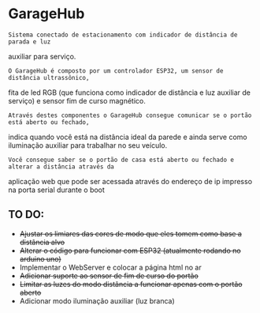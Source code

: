 # GarageHub
    Sistema conectado de estacionamento com indicador de distância de parada e luz
auxiliar para serviço.

    O GarageHub é composto por um controlador ESP32, um sensor de distância ultrassônico,
fita de led RGB (que funciona como indicador de distância e luz auxiliar de serviço) e
sensor fim de curso magnético.

    Através destes componentes o GarageHub consegue comunicar se o portão está aberto ou fechado,
indica quando você está na distância ideal da parede e ainda serve como iluminação auxiliar para
trabalhar no seu veículo.

    Você consegue saber se o portão de casa está aberto ou fechado e alterar a distância através da
aplicação web que pode ser acessada através do endereço de ip impresso na porta serial durante o boot


## TO DO:
* ~~Ajustar os limiares das cores de modo que eles tomem como base a distância alvo~~
* ~~Alterar o código para funcionar com ESP32 (atualmente rodando no arduino uno)~~
* Implementar o WebServer e colocar a página html no ar
* ~~Adicionar suporte ao sensor de fim de curso do portão~~
* ~~Limitar as luzes do modo distância a funcionar apenas com o portão aberto~~
* Adicionar modo iluminação auxiliar (luz branca)
